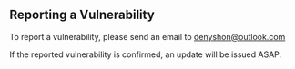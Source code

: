## Reporting a Vulnerability

To report a vulnerability, please send an email to denyshon@outlook.com

If the reported vulnerability is confirmed, an update will be issued ASAP.
